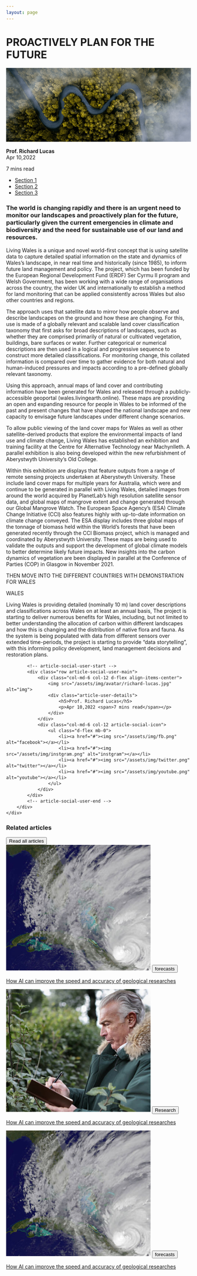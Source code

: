 ```yaml
---
layout: page
---
```


<!-- article-heading-time-start -->
<div class="container mt-3">
    <div class="row">
        <div class="text-center col-12 mb-3">
            <h1 class="font-weight-bold text-uppercase article-title-main">PROACTIVELY PLAN FOR THE FUTURE</h1>
        </div>
        <div class="col-12">
            <div class="row">
                <div class="col-12 article-heading-time-img">
                    <img class="w-100" src="/assets/img/article-thub.png" alt="artical-img"/>
                </div>
                <div class="col-6 mt-3 text-left">
                    <p class="mb-0"><b>Prof. Richard Lucas</b><br/>Apr 10,2022</p>
                </div>
                <div class="col-6 mt-3 text-right">
                    <p class="mb-0">7 mins read</p>
                </div>
            </div>
        </div>
    </div>
</div>
<!-- article-heading-time-end -->

<div class="container mb-100">
    <div class="row article-tab-main">
        <div class="col-3 article-tab">
            <section class="tabs-section text-white">
                <ul class="nav nav-tabs flex-column mb-3">
                    <li class="nav-item"><a class="nav-link active show text-dark tab-link" data-toggle="tab" href="#tab-1">Section 1</a></li>
                    <li class="nav-item"><a class="nav-link text-dark tab-link" data-toggle="tab" href="#tab-2">Section 2</a></li>
                    <li class="nav-item"><a class="nav-link text-dark tab-link" data-toggle="tab" href="#tab-3">Section 3</a></li>
                </ul>
            </section>
        </div>
        <div id="tab-1" class="tab-pane col-lg-9  col-xl-9  col-xxl-9 col-md-12  col-sm-12 col-xs-12 article-body">
            <div class="article-content">
                <h3>The world is changing rapidly and there is an urgent need to monitor our landscapes and proactively plan for the future, particularly given the current emergencies in climate and biodiversity and the need for sustainable use of our land and resources.</h3>
                <p class="mt-3">Living Wales is a unique and novel world-first concept that is using satellite data to capture detailed spatial information on the state and dynamics of Wales’s landscape, in near real time and historically (since 1985), to inform future land management and policy. The project, which has been funded by the European Regional Development Fund (ERDF) Ser Cyrmu II program and Welsh Government, has been working with a wide range of organisations across the country, the wider UK and internationally to establish a method for land monitoring that can be applied consistently across Wales but also other countries and regions.</p>
                <p>The approach uses that satellite data to mirror how people observe and describe landscapes on the ground and how these are changing. For this, use is made of a globally relevant and scalable land cover classification taxonomy that first asks for broad descriptions of landscapes, such as whether they are comprised primarily of natural or cultivated vegetation, buildings, bare surfaces or water. Further categorical or numerical descriptions are then used in a logical and progressive sequence to construct more detailed classifications. For monitoring change, this collated information is compared over time to gather evidence for both natural and human-induced pressures and impacts according to a pre-defined globally relevant taxonomy.</p>
                <p>Using this approach, annual maps of land cover and contributing information have been generated for Wales and released through a publicly-accessible geoportal (wales.livingearth.online). These maps are providing an open and expanding resource for people in Wales to be informed of the past and present changes that have shaped the national landscape and new capacity to envisage future landscapes under different change scenarios.</p>
                <p>To allow public viewing of the land cover maps for Wales as well as other satellite-derived products that explore the environmental impacts of land use and climate change, Living Wales has established an exhibition and training facility at the Centre for Alternative Technology near Machynlleth. A parallel exhibition is also being developed within the new refurbishment of Aberystwyth University’s Old College.</p>
                <p>Within this exhibition are displays that feature outputs from a range of remote sensing projects undertaken at Aberystwyth University. These include land cover maps for multiple years for Australia, which were and continue to be generated in parallel with Living Wales, detailed images from around the world acquired by PlanetLab’s high resolution satellite sensor data, and global maps of mangrove extent and change generated through our Global Mangrove Watch. The European Space Agency’s (ESA) Climate Change Initiative (CCI) also features highly with up-to-date information on climate change conveyed. The ESA display includes three global maps of the tonnage of biomass held within the World’s forests that have been generated recently through the CCI Biomass project, which is managed and coordinated by Aberystwyth University. These maps are being used to validate the outputs and support the development of global climate models to better determine likely future impacts. New insights into the carbon dynamics of vegetation are been displayed in parallel at the Conference of Parties (COP) in Glasgow in November 2021.</p>
                <p>THEN MOVE INTO THE DIFFERENT COUNTRIES WITH DEMONSTRATION FOR WALES</p>
                <p>WALES</p>
                <p>Living Wales is providing detailed (nominally 10 m) land cover descriptions and classifications across Wales on at least an annual basis, The project is starting to deliver numerous benefits for Wales, including, but not limited to better understanding the allocation of carbon within different landscapes and how this is changing and the distribution of native flora and fauna. As the system is being populated with data from different sensors over extended time-periods, the project is starting to provide “data storytelling”, with this informing policy development, land management decisions and restoration plans.</p>
            </div>

            <!-- article-social-user-start -->
            <div class="row article-social-user-main">
                <div class="col-md-6 col-12 d-flex align-items-center">
                    <img src="/assets/img/avatar/richard-lucas.jpg" alt="img">
                    <div class="article-user-details">
                        <h5>Prof. Richard Lucas</h5>
                        <p>Apr 10,2022 <span>7 mins read</span></p>
                    </div>
                </div>
                <div class="col-md-6 col-12 article-social-icon">
                    <ul class="d-flex mb-0">
                        <li><a href="#"><img src="/assets/img/fb.png" alt="facebook"></a></li>
                        <li><a href="#"><img src="/assets/img/instgram.png" alt="instgram"></a></li>
                        <li><a href="#"><img src="/assets/img/twitter.png" alt="twitter"></a></li>
                        <li><a href="#"><img src="/assets/img/youtube.png" alt="youtube"></a></li>
                    </ul>
                </div>
            </div>
            <!-- article-social-user-end -->
        </div>
    </div>
</div>

<!-- related-articles-Start -->
<div class="container mb-100">
    <div class="common-blog-main">
        <div class="common-blog-title">
            <h3>Related articles</h3>
            <button type="button">Read all articles</button>
        </div>
    </div>
    <div class="row related-articles">
        <div class="stay-up-card col-md-4 col-12">
            <a href="#"><img src="/assets/img/forecasts.jpg" alt=""></a>
            <button>forecasts</button>
            <p><a href="#">How AI can improve the speed and accuracy of geological researches</a></p>
        </div>
        <div class="stay-up-card col-md-4 col-12">
            <a href="#"><img src="/assets/img/oldman.jpg" alt=""></a>
            <button>Research</button>
            <p><a href="#">How AI can improve the speed and accuracy of geological researches</a></p>
        </div>
        <div class="stay-up-card col-md-4 col-12">
            <a href="#"><img src="/assets/img/forecasts.jpg" alt=""></a>
            <button>forecasts</button>
            <p><a href="#">How AI can improve the speed and accuracy of geological researches</a></p>
        </div>
    </div>
</div>